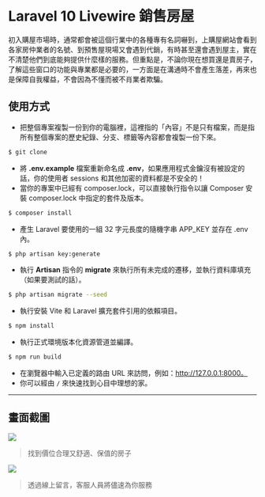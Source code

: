 # Laravel 10 Livewire 銷售房屋

初入購屋市場時，通常都會被這個行業中的各種專有名詞嚇到，上購屋網站會看到各家房仲業者的名號、到預售屋現場又會遇到代銷，有時甚至還會遇到屋主，實在不清楚他們到底能夠提供什麼樣的服務。但重點是，不論你現在想買還是賣房子，了解這些窗口的功能與專業都是必要的，一方面是在溝通時不會產生落差，再來也是保障自我權益，不會因為不懂而被不肖業者欺騙。

## 使用方式
- 把整個專案複製一份到你的電腦裡，這裡指的「內容」不是只有檔案，而是指所有整個專案的歷史紀錄、分支、標籤等內容都會複製一份下來。
```sh
$ git clone
```
- 將 __.env.example__ 檔案重新命名成 __.env__，如果應用程式金鑰沒有被設定的話，你的使用者 sessions 和其他加密的資料都是不安全的！
- 當你的專案中已經有 composer.lock，可以直接執行指令以讓 Composer 安裝 composer.lock 中指定的套件及版本。
```sh
$ composer install
```
- 產生 Laravel 要使用的一組 32 字元長度的隨機字串 APP_KEY 並存在 .env 內。
```sh
$ php artisan key:generate
```
- 執行 __Artisan__ 指令的 __migrate__ 來執行所有未完成的遷移，並執行資料庫填充（如果要測試的話）。
```sh
$ php artisan migrate --seed
```
- 執行安裝 Vite 和 Laravel 擴充套件引用的依賴項目。
```sh
$ npm install
```
- 執行正式環境版本化資源管道並編譯。
```sh
$ npm run build
```
- 在瀏覽器中輸入已定義的路由 URL 來訪問，例如：http://127.0.0.1:8000。
- 你可以經由 `/` 來快速找到心目中理想的家。

----

## 畫面截圖
![](https://i.imgur.com/VugQR7Z.png)
> 找到價位合理又舒適、保值的房子

![](https://i.imgur.com/VUTZqsU.png)
> 透過線上留言，客服人員將儘速為你服務
